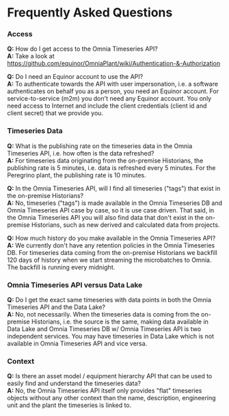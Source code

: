 # Frequently Asked Questions

### Access
**Q:** How do I get access to the Omnia Timeseries API?<br>
**A:** Take a look at https://github.com/equinor/OmniaPlant/wiki/Authentication-&-Authorization

**Q:** Do I need an Equinor account to use the API?<br>
**A:** To authenticate towards the API with user impersonation, i.e. a software authenticates on behalf you as a person, you need an Equinor account. For service-to-service (m2m) you don't need any Equinor account. You only need access to Internet and include the client credentials (client id and client secret) that we provide you.

### Timeseries Data
**Q:** What is the publishing rate on the timeseries data in the Omnia Timeseries API, i.e. how often is the data refreshed?<br>
**A:** For timeseries data originating from the on-premise Historians, the publishing rate is 5 minutes, i.e. data is refreshed every 5 minutes. For the Peregrino plant, the publishing rate is 10 minutes.

**Q:** In the Omnia Timeseries API, will I find all timeseries ("tags") that exist in the on-premise Historians?<br>
**A:** No, timeseries ("tags") is made available in the Omnia Timeseries DB and Omnia Timeseries API case by case, so it is use case driven. That said, in the Omnia Timeseries API you will also find data that don't exist in the on-premise Historians, such as new derived and calculated data from projects. 

**Q:** How much history do you make available in the Omnia Timeseries API?<br>
**A:** We currently don't have any retention policies in the Omnia Timeseries DB. For timeseries data coming from the on-premise Historians we backfill 120 days of history when we start streaming the microbatches to Omnia. The backfill is running every midnight. 

### Omnia Timeseries API versus Data Lake
**Q:** Do I get the exact same timeseries with data points in both the Omnia Timeseries API and the Data Lake?<br>
**A:** No, not necessarily. When the timeseries data is coming from the on-premise Historians, i.e. the source is the same, making data available in Data Lake and Omnia Timeseries DB w/ Omnia Timeseries API is two independent services. You may have timeseries in Data Lake which is not available in Omnia Timeseries API and vice versa. 

### Context
**Q:** Is there an asset model / equipment hierarchy API that can be used to easily find and understand the timeseries data?<br>
**A:** No, the Omnia Timeseries API itself only provides "flat" timeseries objects without any other context than the name, description, engineering unit and the plant the timeseries is linked to.
